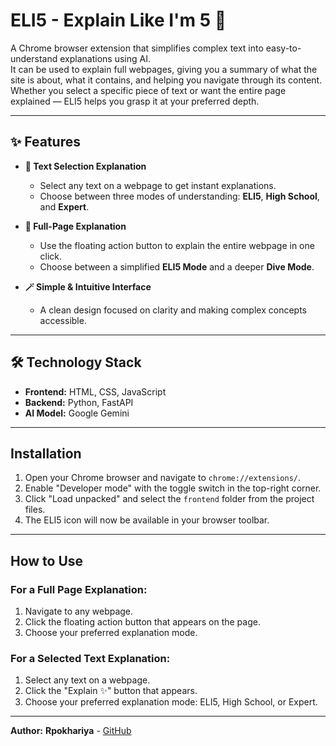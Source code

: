 # ELI5 - Explain Like I'm 5 🧠

A Chrome browser extension that simplifies complex text into easy-to-understand explanations using AI. <br>
It can be used to explain full webpages, giving you a summary of what the site is about, what it contains, and helping you navigate through its content.<br>
Whether you select a specific piece of text or want the entire page explained — ELI5 helps you grasp it at your preferred depth.<br>

---

## ✨ Features

- **📝 Text Selection Explanation**

  - Select any text on a webpage to get instant explanations.
  - Choose between three modes of understanding: **ELI5**, **High School**, and **Expert**.

- **📄 Full-Page Explanation**

  - Use the floating action button to explain the entire webpage in one click.
  - Choose between a simplified **ELI5 Mode** and a deeper **Dive Mode**.

- **🪄 Simple & Intuitive Interface**
  - A clean design focused on clarity and making complex concepts accessible.

---

## 🛠️ Technology Stack

- **Frontend:** HTML, CSS, JavaScript
- **Backend:** Python, FastAPI
- **AI Model:** Google Gemini

---

## Installation

1. Open your Chrome browser and navigate to `chrome://extensions/`.
2. Enable "Developer mode" with the toggle switch in the top-right corner.
3. Click "Load unpacked" and select the `frontend` folder from the project files.
4. The ELI5 icon will now be available in your browser toolbar.

---

## How to Use

### For a Full Page Explanation:

1. Navigate to any webpage.
2. Click the floating action button that appears on the page.
3. Choose your preferred explanation mode.

### For a Selected Text Explanation:

1. Select any text on a webpage.
2. Click the "Explain ✨" button that appears.
3. Choose your preferred explanation mode: ELI5, High School, or Expert.

---

**Author:** **Rpokhariya** - [GitHub](https://github.com/Rpokhariya)
